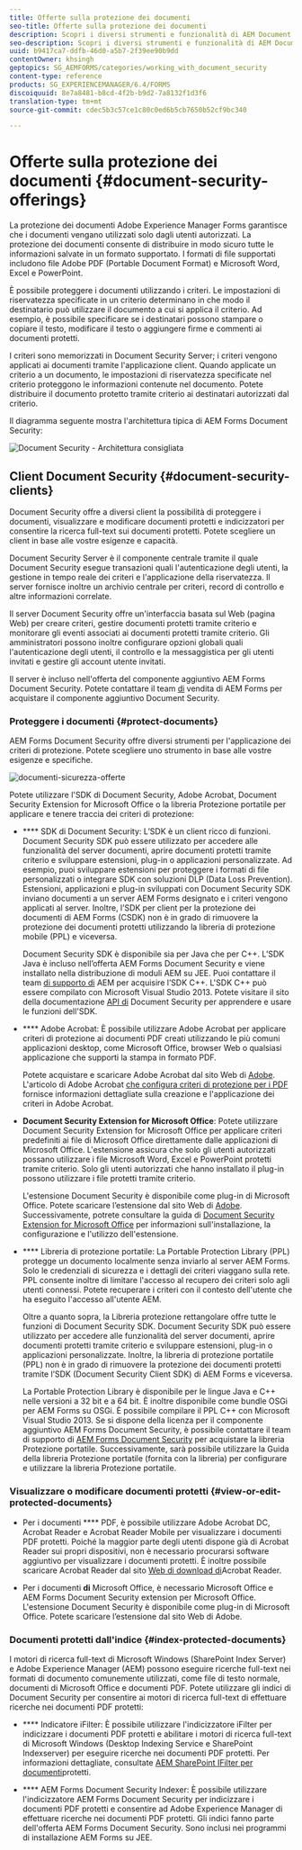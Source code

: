 ```yaml
---
title: Offerte sulla protezione dei documenti
seo-title: Offerte sulla protezione dei documenti
description: Scopri i diversi strumenti e funzionalità di AEM Document Security
seo-description: Scopri i diversi strumenti e funzionalità di AEM Document Security
uuid: b9417ca7-ddfb-46d0-a5b7-2f39ee90b9dd
contentOwner: khsingh
geptopics: SG_AEMFORMS/categories/working_with_document_security
content-type: reference
products: SG_EXPERIENCEMANAGER/6.4/FORMS
discoiquuid: 8e7a8481-b8cd-4f2b-b9d2-7a8132f1d3f6
translation-type: tm+mt
source-git-commit: cdec5b3c57ce1c80c0ed6b5cb7650b52cf9bc340

---
```



# Offerte sulla protezione dei documenti {#document-security-offerings}

La protezione dei documenti Adobe Experience Manager Forms garantisce che i documenti vengano utilizzati solo dagli utenti autorizzati. La protezione dei documenti consente di distribuire in modo sicuro tutte le informazioni salvate in un formato supportato. I formati di file supportati includono file Adobe PDF (Portable Document Format) e Microsoft Word, Excel e PowerPoint.

È possibile proteggere i documenti utilizzando i criteri. Le impostazioni di riservatezza specificate in un criterio determinano in che modo il destinatario può utilizzare il documento a cui si applica il criterio. Ad esempio, è possibile specificare se i destinatari possono stampare o copiare il testo, modificare il testo o aggiungere firme e commenti ai documenti protetti.

I criteri sono memorizzati in Document Security Server; i criteri vengono applicati ai documenti tramite l&#39;applicazione client. Quando applicate un criterio a un documento, le impostazioni di riservatezza specificate nel criterio proteggono le informazioni contenute nel documento. Potete distribuire il documento protetto tramite criterio ai destinatari autorizzati dal criterio.

Il diagramma seguente mostra l&#39;architettura tipica di AEM Forms Document Security:

![Document Security - Architettura consigliata](do-not-localize/document_security_architecture.png)

## Client Document Security {#document-security-clients}

Document Security offre a diversi client la possibilità di proteggere i documenti, visualizzare e modificare documenti protetti e indicizzatori per consentire la ricerca full-text sui documenti protetti. Potete scegliere un client in base alle vostre esigenze e capacità.

Document Security Server è il componente centrale tramite il quale Document Security esegue transazioni quali l&#39;autenticazione degli utenti, la gestione in tempo reale dei criteri e l&#39;applicazione della riservatezza. Il server fornisce inoltre un archivio centrale per criteri, record di controllo e altre informazioni correlate.

Il server Document Security offre un&#39;interfaccia basata sul Web (pagina Web) per creare criteri, gestire documenti protetti tramite criterio e monitorare gli eventi associati ai documenti protetti tramite criterio. Gli amministratori possono inoltre configurare opzioni globali quali l&#39;autenticazione degli utenti, il controllo e la messaggistica per gli utenti invitati e gestire gli account utente invitati.

Il server è incluso nell&#39;offerta del componente aggiuntivo AEM Forms Document Security. Potete contattare il team [di](https://www.adobe.com/products/request-consultation/marketing-cloud.html?s_osc=70114000002JNwKAAW&s_iid=70114000002JHs3AAG) vendita di AEM Forms per acquistare il componente aggiuntivo Document Security.

### Proteggere i documenti {#protect-documents}

AEM Forms Document Security offre diversi strumenti per l&#39;applicazione dei criteri di protezione. Potete scegliere uno strumento in base alle vostre esigenze e specifiche.

![documenti-sicurezza-offerte](assets/document-security-offerings.png)

Potete utilizzare l&#39;SDK di Document Security, Adobe Acrobat, Document Security Extension for Microsoft Office o la libreria Protezione portatile per applicare e tenere traccia dei criteri di protezione:

* **** SDK di Document Security: L’SDK è un client ricco di funzioni. Document Security SDK può essere utilizzato per accedere alle funzionalità del server documenti, aprire documenti protetti tramite criterio e sviluppare estensioni, plug-in o applicazioni personalizzate. Ad esempio, puoi sviluppare estensioni per proteggere i formati di file personalizzati o integrare SDK con soluzioni DLP (Data Loss Prevention). Estensioni, applicazioni e plug-in sviluppati con Document Security SDK inviano documenti a un server AEM Forms designato e i criteri vengono applicati al server. Inoltre, l’SDK per client per la protezione dei documenti di AEM Forms (CSDK) non è in grado di rimuovere la protezione dei documenti protetti utilizzando la libreria di protezione mobile (PPL) e viceversa.

   Document Security SDK è disponibile sia per Java che per C++. L’SDK Java è incluso nell’offerta AEM Forms Document Security e viene installato nella distribuzione di moduli AEM su JEE. Puoi contattare il team [di supporto di](https://helpx.adobe.com/marketing-cloud/contact-support.html) AEM per acquisire l’SDK C++. L&#39;SDK C++ può essere compilato con Microsoft Visual Studio 2013. Potete visitare il sito della documentazione [API di](https://help.adobe.com/en_US/livecycle/11.0/Services/WS92d06802c76abadb76c48dfe12dbeb3e281-7ff0.2.html) Document Security per apprendere e usare le funzioni dell&#39;SDK.

* **** Adobe Acrobat: È possibile utilizzare Adobe Acrobat per applicare criteri di protezione ai documenti PDF creati utilizzando le più comuni applicazioni desktop, come Microsoft Office, browser Web o qualsiasi applicazione che supporti la stampa in formato PDF.

   Potete acquistare e scaricare Adobe Acrobat dal sito Web di [Adobe](https://acrobat.adobe.com/us/en/free-trial-download.html). L&#39;articolo di Adobe Acrobat [che configura criteri di protezione per i PDF](https://helpx.adobe.com/acrobat/using/setting-security-policies-pdfs.html) fornisce informazioni dettagliate sulla creazione e l&#39;applicazione dei criteri in Adobe Acrobat.

* **Document Security Extension for Microsoft Office**: Potete utilizzare Document Security Extension for Microsoft Office per applicare criteri predefiniti ai file di Microsoft Office direttamente dalle applicazioni di Microsoft Office. L&#39;estensione assicura che solo gli utenti autorizzati possano utilizzare i file Microsoft Word, Excel e PowerPoint protetti tramite criterio. Solo gli utenti autorizzati che hanno installato il plug-in possono utilizzare i file protetti tramite criterio.

   L&#39;estensione Document Security è disponibile come plug-in di Microsoft Office. Potete scaricare l’estensione dal sito Web di [Adobe](https://www.adobe.com/in/products/livecycle/rightsmanagement/extension/downloads.html). Successivamente, potrete consultare la guida di [Document Security Extension for Microsoft Office](https://helpx.adobe.com/aem-forms/aem-document-security/aem-document-security-extension-help.html) per informazioni sull&#39;installazione, la configurazione e l&#39;utilizzo dell&#39;estensione.

* **** Libreria di protezione portatile: La Portable Protection Library (PPL) protegge un documento localmente senza inviarlo al server AEM Forms. Solo le credenziali di sicurezza e i dettagli dei criteri viaggano sulla rete. PPL consente inoltre di limitare l&#39;accesso al recupero dei criteri solo agli utenti connessi. Potete recuperare i criteri con il contesto dell&#39;utente che ha eseguito l&#39;accesso all&#39;utente AEM.

   Oltre a quanto sopra, la Libreria protezione rettangolare offre tutte le funzioni di Document Security SDK. Document Security SDK può essere utilizzato per accedere alle funzionalità del server documenti, aprire documenti protetti tramite criterio e sviluppare estensioni, plug-in o applicazioni personalizzate. Inoltre, la libreria di protezione portatile (PPL) non è in grado di rimuovere la protezione dei documenti protetti tramite l’SDK (Document Security Client SDK) di AEM Forms e viceversa.

   La Portable Protection Library è disponibile per le lingue Java e C++ nelle versioni a 32 bit e a 64 bit. È inoltre disponibile come bundle OSGi per AEM Forms su OSGi. È possibile compilare il PPL C++ con Microsoft Visual Studio 2013. Se si dispone della licenza per il componente aggiuntivo AEM Forms Document Security, è possibile contattare il team di supporto di [AEM Forms Document Security](https://helpx.adobe.com/marketing-cloud/contact-support.html) per acquistare la libreria Protezione portatile. Successivamente, sarà possibile utilizzare la Guida della libreria Protezione portatile (fornita con la libreria) per configurare e utilizzare la libreria Protezione portatile.

### Visualizzare o modificare documenti protetti {#view-or-edit-protected-documents}

* Per i documenti **** PDF, è possibile utilizzare Adobe Acrobat DC, Acrobat Reader e Acrobat Reader Mobile per visualizzare i documenti PDF protetti. Poiché la maggior parte degli utenti dispone già di Acrobat Reader sui propri dispositivi, non è necessario procurarsi software aggiuntivo per visualizzare i documenti protetti. È inoltre possibile scaricare Acrobat Reader dal sito [Web di download di](https://get.adobe.com/reader/)Acrobat Reader.

* Per i documenti **di** Microsoft Office, è necessario Microsoft Office e AEM Forms Document Security extension per Microsoft Office. L&#39;estensione Document Security è disponibile come plug-in di Microsoft Office. Potete scaricare l’estensione dal sito Web di Adobe.

### Documenti protetti dall&#39;indice {#index-protected-documents}

I motori di ricerca full-text di Microsoft Windows (SharePoint Index Server) e Adobe Experience Manager (AEM) possono eseguire ricerche full-text nei formati di documento comunemente utilizzati, come file di testo normale, documenti di Microsoft Office e documenti PDF. Potete utilizzare gli indici di Document Security per consentire ai motori di ricerca full-text di effettuare ricerche nei documenti PDF protetti:

* **** Indicatore iFilter: È possibile utilizzare l&#39;indicizzatore iFilter per indicizzare i documenti PDF protetti e abilitare i motori di ricerca full-text di Microsoft Windows (Desktop Indexing Service e SharePoint Indexserver) per eseguire ricerche nei documenti PDF protetti. Per informazioni dettagliate, consultate [AEM SharePoint IFilter per documenti](assets/sharepoint-ifilter-doc-security.pdf)protetti.

* **** AEM Forms Document Security Indexer: È possibile utilizzare l&#39;indicizzatore AEM Forms Document Security per indicizzare i documenti PDF protetti e consentire ad Adobe Experience Manager di effettuare ricerche nei documenti PDF protetti. Gli indici fanno parte dell&#39;offerta AEM Forms Document Security. Sono inclusi nei programmi di installazione AEM Forms su JEE.

